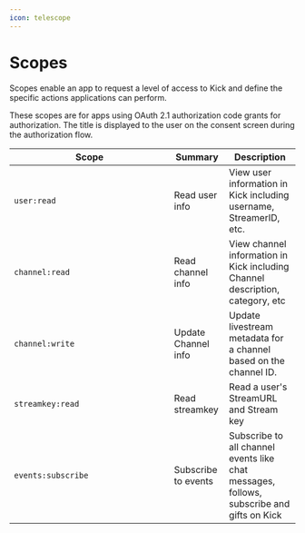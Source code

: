 ```yaml
---
icon: telescope
---
```


# Scopes

Scopes enable an app to request a level of access to Kick and define the specific actions applications can perform.

These scopes are for apps using OAuth 2.1 authorization code grants for authorization. The title is displayed to the user on the consent screen during the authorization flow.

<table>
   <thead>
      <tr>
         <th width="266">Scope</th>
         <th>Summary</th>
         <th>Description</th>
      </tr>
   </thead>
   <tbody>
      <tr>
         <td>
            <code>user:read</code>
         </td>
         <td><span data-gb-custom-inline data-tag="emoji" data-code="2705">Read user info</span></td>
         <td>View user information in Kick including username, StreamerID, etc.</td>
      </tr>
      <tr>
         <td>
            <code>channel:read</code>
         </td>
         <td><span data-gb-custom-inline data-tag="emoji" data-code="2705">Read channel info</span></td>
         <td><span data-gb-custom-inline data-tag="emoji" data-code="2705">View channel information in Kick including Channel description, category, etc</span></td>
      </tr>
      <tr>
         <td>
            <code>channel:write</code>
         </td>
         <td><span data-gb-custom-inline data-tag="emoji" data-code="2705">Update Channel info</span></td>
         <td>Update livestream metadata for a channel based on the channel ID.</td>
      </tr>
      <tr>
         <td>
            <code>streamkey:read</code>
         </td>
         <td><span data-gb-custom-inline data-tag="emoji" data-code="2705">Read streamkey</span></td>
         <td>Read a user's StreamURL and Stream key</td>
      </tr>
       <tr>
         <td>
            <code>events:subscribe</code>
         </td>
         <td><span data-gb-custom-inline data-tag="emoji" data-code="2705">Subscribe to events</span></td>
         <td>Subscribe to all channel events like chat messages, follows, subscribe and gifts on Kick</td>
      </tr>
    </tbody> 
</table>
